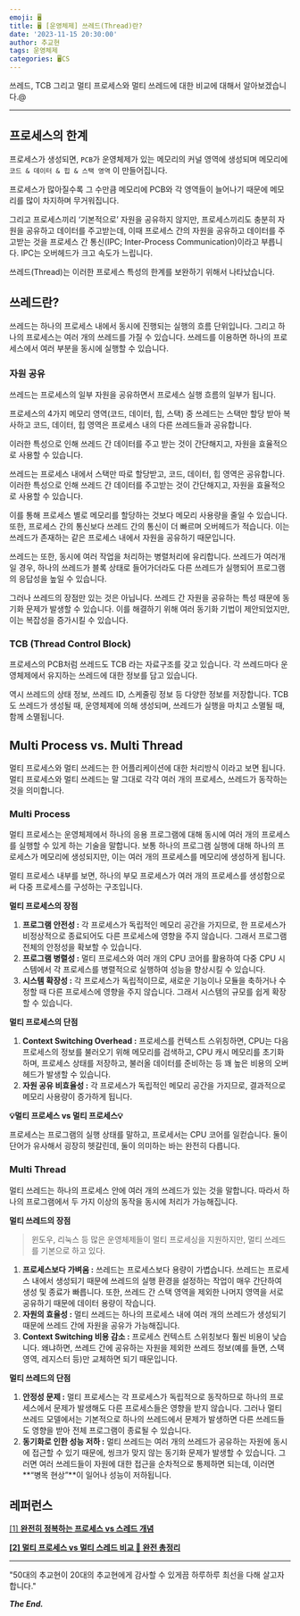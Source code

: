 ```yaml
---
emoji: 🖥️
title: 🖥️ [운영체제] 쓰레드(Thread)란?
date: '2023-11-15 20:30:00'
author: 추교현
tags: 운영체제
categories: 🖥️CS
---
```


쓰레드, TCB 그리고 멀티 프로세스와 멀티 쓰레드에 대한 비교에 대해서 알아보겠습니다.@

---

## 프로세스의 한계

프로세스가 생성되면, `PCB`가 운영체제가 있는 메모리의 커널 영역에 생성되며 메모리에 `코드 & 데이터 & 힙 & 스택 영역` 이 만들어집니다.

프로세스가 많아질수록 그 수만큼 메모리에 PCB와 각 영역들이 늘어나기 때문에 메모리를 많이 차지하며 무거워집니다.

그리고 프로세스끼리 ‘기본적으로’ 자원을 공유하지 않지만, 프로세스끼리도 충분히 자원을 공유하고 데이터를 주고받는데, 이때 프로세스 간의 자원을 공유하고 데이터를 주고받는 것을 프로세스 간 통신(IPC; Inter-Process Communication)이라고 부릅니다. IPC는 오버헤드가 크고 속도가 느립니다.

쓰레드(Thread)는 이러한 프로세스 특성의 한계를 보완하기 위해서 나타났습니다.

## 쓰레드란?

쓰레드는 하나의 프로세스 내에서 동시에 진행되는 실행의 흐름 단위입니다. 그리고 하나의 프로세스는 여러 개의 쓰레드를 가질 수 있습니다. 쓰레드를 이용하면 하나의 프로세스에서 여러 부분을 동시에 실행할 수 있습니다.

### 자원 공유

쓰레드는 프로세스의 일부 자원을 공유하면서 프로세스 실행 흐름의 일부가 됩니다.

프로세스의 4가지 메모리 영역(코드, 데이터, 힙, 스택) 중 쓰레드는 스택만 할당 받아 복사하고 코드, 데이터, 힙 영역은 프로세스 내의 다른 쓰레드들과 공유합니다.

이러한 특성으로 인해 쓰레드 간 데이터를 주고 받는 것이 간단해지고, 자원을 효율적으로 사용할 수 있습니다.

쓰레드는 프로세스 내에서 스택만 따로 할당받고, 코드, 데이터, 힙 영역은 공유합니다. 이러한 특성으로 인해 쓰레드 간 데이터를 주고받는 것이 간단해지고, 자원을 효율적으로 사용할 수 있습니다.

이를 통해 프로세스 별로 메모리를 할당하는 것보다 메모리 사용량을 줄일 수 있습니다. 또한, 프로세스 간의 통신보다 쓰레드 간의 통신이 더 빠르며 오버헤드가 적습니다. 이는 쓰레드가 존재하는 같은 프로세스 내에서 자원을 공유하기 때문입니다.

쓰레드는 또한, 동시에 여러 작업을 처리하는 병렬처리에 유리합니다. 쓰레드가 여러개일 경우, 하나의 쓰레드가 블록 상태로 들어가더라도 다른 쓰레드가 실행되어 프로그램의 응답성을 높일 수 있습니다.

그러나 쓰레드의 장점만 있는 것은 아닙니다. 쓰레드 간 자원을 공유하는 특성 때문에 동기화 문제가 발생할 수 있습니다. 이를 해결하기 위해 여러 동기화 기법이 제안되었지만, 이는 복잡성을 증가시킬 수 있습니다.

### TCB (Thread Control Block)

프로세스의 PCB처럼 쓰레드도 TCB 라는 자료구조를 갖고 있습니다. 각 쓰레드마다 운영체제에서 유지하는 쓰레드에 대한 정보를 담고 있습니다.

역시 쓰레드의 상태 정보, 쓰레드 ID, 스케줄링 정보 등 다양한 정보를 저장합니다. TCB도 쓰레드가 생성될 때, 운영체제에 의해 생성되며, 쓰레드가 실행을 마치고 소멸될 때, 함께 소멸됩니다.

## Multi Process vs. Multi Thread

멀티 프로세스와 멀티 쓰레드는 한 어플리케이션에 대한 처리방식 이라고 보면 됩니다. 멀티 프로세스와 멀티 쓰레드는 말 그대로 각각 여러 개의 프로세스, 쓰레드가 동작하는 것을 의미합니다.

### Multi Process

멀티 프로세스는 운영체제에서 하나의 응용 프로그램에 대해 동시에 여러 개의 프로세스를 실행할 수 있게 하는 기술을 말합니다. 보통 하나의 프로그램 실행에 대해 하나의 프로세스가 메모리에 생성되지만, 이는 여러 개의 프로세스를 메모리에 생성하게 됩니다.

멀티 프로세스 내부를 보면, 하나의 부모 프로세스가 여러 개의 프로세스를 생성함으로써 다중 프로세스를 구성하는 구조입니다.

**멀티 프로세스의 장점**

1. **프로그램 안전성 :** 각 프로세스가 독립적인 메모리 공간을 가지므로, 한 프로세스가 비정상적으로 종료되어도 다른 프로세스에 영향을 주지 않습니다. 그래서 프로그램 전체의 안정성을 확보할 수 있습니다.
2. **프로그램 병렬성 :** 멀티 프로세스와 여러 개의 CPU 코어를 활용하여 다중 CPU 시스템에서 각 프로세스를 병렬적으로 실행하여 성능을 향상시킬 수 있습니다.
3. **시스템 확장성 :** 각 프로세스가 독립적이므로, 새로운 기능이나 모듈을 축하거나 수정할 때 다른 프로세스에 영향을 주지 않습니다. 그래서 시스템의 규모를 쉽게 확장할 수 있습니다.

**멀티 프로세스의 단점**

1. **Context Switching Overhead :** 프로세스를 컨텍스트 스위칭하면, CPU는 다음 프로세스의 정보를 불러오기 위해 메모리를 검색하고, CPU 캐시 메모리를 초기화하며, 프로세스 상태를 저장하고, 불러올 데이터를 준비하는 등 꽤 높은 비용의 오버헤드가 발생할 수 있습니다.
2. **자원 공유 비효율성 :** 각 프로세스가 독립적인 메모리 공간을 가지므로, 결과적으로 메모리 사용량이 증가하게 됩니다.

**💡멀티 프로세스 vs 멀티 프로세스💡**

프로세스는 프로그램의 실행 상태를 말하고, 프로세서는 CPU 코어를 일컫습니다. 둘이 단어가 유사해서 굉장히 헷갈린데, 둘이 의미하는 바는 완전히 다릅니다.

### Multi Thread

멀티 쓰레드는 하나의 프로세스 안에 여러 개의 쓰레드가 있는 것을 말합니다. 따라서 하나의 프로그램에서 두 가지 이상의 동작을 동시에 처리가 가능해집니다.

**멀티 쓰레드의 장점**

> 윈도우, 리눅스 등 많은 운영체제들이 멀티 프로세싱을 지원하지만, 멀티 쓰레드를 기본으로 하고 있다.

1. **프로세스보다 가벼움 :** 쓰레드는 프로세스보다 용량이 가볍습니다. 쓰레드는 프로세스 내에서 생성되기 때문에 쓰레드의 실행 환경을 설정하는 작업이 매우 간단하여 생성 및 종료가 빠릅니다. 또한, 쓰레드 간 스택 영역을 제외한 나머지 영역을 서로 공유하기 때문에 데이터 용량이 작습니다.
2. **자원의 효율성 :** 멀티 쓰레드는 하나의 프로세스 내에 여러 개의 쓰레드가 생성되기 때문에 쓰레드 간에 자원을 공유가 가능해집니다.
3. **Context Switching 비용 감소 :** 프로세스 컨텍스트 스위칭보다 훨씬 비용이 낮습니다. 왜냐하면, 쓰레드 간에 공유하는 자원을 제외한 쓰레드 정보(예를 들면, 스택 영역, 레지스터 등)만 교체하면 되기 때문입니다.

**멀티 쓰레드의 단점**

1. **안정성 문제 :** 멀티 프로세스는 각 프로세스가 독립적으로 동작하므로 하나의 프로세스에서 문제가 발생해도 다른 프로세스들은 영향을 받지 않습니다. 그러나 멀티 쓰레드 모델에서는 기본적으로 하나의 쓰레드에서 문제가 발생하면 다른 쓰레드들도 영향을 받아 전체 프로그램이 종료될 수 있습니다.
2. **동기화로 인한 성능 저하 :** 멀티 쓰레드는 여러 개의 쓰레드가 공유하는 자원에 동시에 접근할 수 있기 때문에, 씽크가 맞지 않는 동기화 문제가 발생할 수 있습니다. 그러면 여러 쓰레드들이 자원에 대한 접근을 순차적으로 통제하면 되는데, 이러면 **“병목 현상”**이 일어나 성능이 저하됩니다.

## 레퍼런스

[[1] **완전히 정복하는 프로세스 vs 스레드 개념**](https://inpa.tistory.com/entry/%F0%9F%91%A9%E2%80%8D%F0%9F%92%BB-%ED%94%84%EB%A1%9C%EC%84%B8%EC%8A%A4-%E2%9A%94%EF%B8%8F-%EC%93%B0%EB%A0%88%EB%93%9C-%EC%B0%A8%EC%9D%B4)

[**[2] 멀티 프로세스 vs 멀티 스레드 비교 💯 완전 총정리**](https://inpa.tistory.com/entry/%F0%9F%91%A9%E2%80%8D%F0%9F%92%BB-multi-process-multi-thread)

---

"50대의 추교현이 20대의 추교현에게 감사할 수 있게끔 하루하루 최선을 다해 살고자 합니다."

**_The End._**
